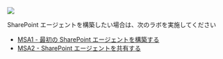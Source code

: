 <div class="cc-lab-toc msa-path">
  <img src="/copilot-camp/assets/images/path-icons/MSA-path-heading.png"></img>
  <div>
    <p>SharePoint エージェントを構築したい場合は、次のラボを実施してください</p>
    <ul>
      <li><a href="/copilot-camp/pages/make/sharepoint-agents/01-first-agent/">MSA1 - 最初の SharePoint エージェントを構築する</a></li>
      <li><a href="/copilot-camp/pages/make/sharepoint-agents/02-sharing-agents/">MSA2 - SharePoint エージェントを共有する</a></li>
    </ul>
  </div>
</div>

<script>
(() => {

// This script decorates the table of contents with a "you are here" indicator.
const toc = document.getElementsByClassName('cc-lab-toc');
for (const div of toc) {
    const lis = div.querySelectorAll('li');
    for (const li of lis) {
        const anchor = li.querySelector('a');
        if (location.href.includes(anchor.href)) {
            const span = document.createElement("span");
            span.innerHTML = "YOU&nbsp;ARE&nbsp;HERE";
            li.appendChild(span);
        }
    }    
}
})();
</script>
